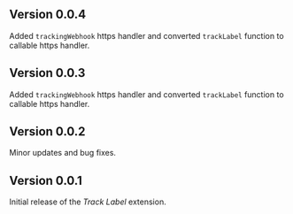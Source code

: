 ## Version 0.0.4

Added `trackingWebhook` https handler and converted `trackLabel` function to callable https handler.

## Version 0.0.3

Added `trackingWebhook` https handler and converted `trackLabel` function to callable https handler.

## Version 0.0.2

Minor updates and bug fixes.

## Version 0.0.1

Initial release of the _Track Label_ extension.
